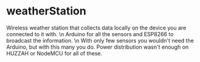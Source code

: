 # weatherStation
Wireless weather station that collects data locally on the device you are connected to it with. 
\n
Arduino for all the sensors and ESP8266 to broadcast the information.
\n
With only few sensors you wouldn't need the Arduino, but with this many you do. Power distribution wasn't enough on HUZZAH or NodeMCU for all of these.
